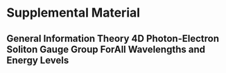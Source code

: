 # Supplemental Material
## General Information Theory 4D Photon-Electron Soliton Gauge Group ForAll Wavelengths and Energy Levels

